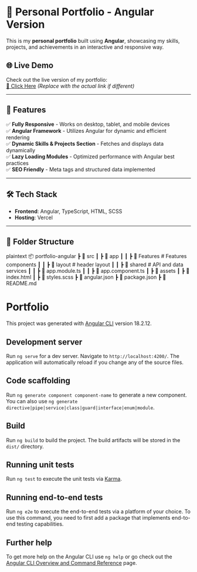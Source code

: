 # 🚀 Personal Portfolio - Angular Version

This is my **personal portfolio** built using **Angular**, showcasing my skills, projects, and achievements in an interactive and responsive way.

## 🌐 Live Demo

Check out the live version of my portfolio:  
[🔗 Click Here](https://portfolio-akash-six.vercel.app/home) _(Replace with the actual link if different)_

---

## 📌 Features

✅ **Fully Responsive** - Works on desktop, tablet, and mobile devices  
✅ **Angular Framework** - Utilizes Angular for dynamic and efficient rendering  
✅ **Dynamic Skills & Projects Section** - Fetches and displays data dynamically  
✅ **Lazy Loading Modules** - Optimized performance with Angular best practices  
✅ **SEO Friendly** - Meta tags and structured data implemented

---

## 🛠️ Tech Stack

- **Frontend**: Angular, TypeScript, HTML, SCSS
- **Hosting**: Vercel

---

## 📂 Folder Structure

plaintext
📦 portfolio-angular
┣ 📂 src
┃ ┣ 📂 app
┃ ┃ ┣ 📂 Features # Features components
┃ ┃ ┣ 📂 layout # header layout
┃ ┃ ┣ 📂 shared # API and data services
┃ ┃ ┣ 📜 app.module.ts
┃ ┃ ┣ 📜 app.component.ts
┃ ┣ 📂 assets
┃ ┣ 📜 index.html
┃ ┣ 📜 styles.scss
┣ 📜 angular.json
┣ 📜 package.json
┣ 📜 README.md

# Portfolio

This project was generated with [Angular CLI](https://github.com/angular/angular-cli) version 18.2.12.

## Development server

Run `ng serve` for a dev server. Navigate to `http://localhost:4200/`. The application will automatically reload if you change any of the source files.

## Code scaffolding

Run `ng generate component component-name` to generate a new component. You can also use `ng generate directive|pipe|service|class|guard|interface|enum|module`.

## Build

Run `ng build` to build the project. The build artifacts will be stored in the `dist/` directory.

## Running unit tests

Run `ng test` to execute the unit tests via [Karma](https://karma-runner.github.io).

## Running end-to-end tests

Run `ng e2e` to execute the end-to-end tests via a platform of your choice. To use this command, you need to first add a package that implements end-to-end testing capabilities.

## Further help

To get more help on the Angular CLI use `ng help` or go check out the [Angular CLI Overview and Command Reference](https://angular.dev/tools/cli) page.

```

```
